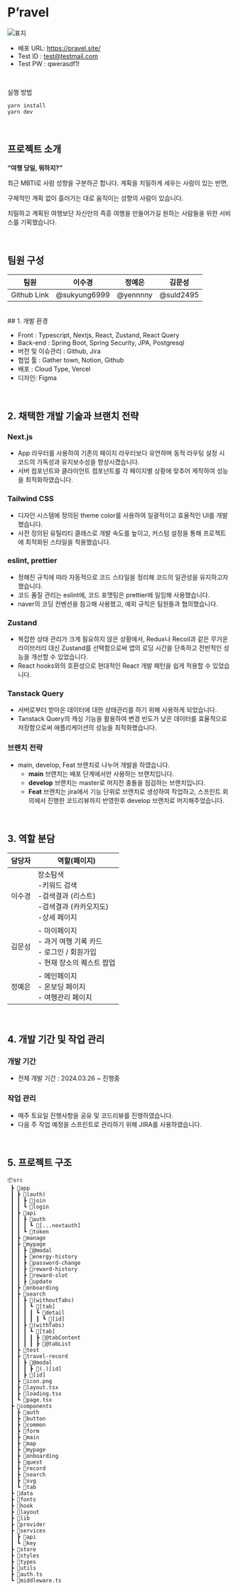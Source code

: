 # P’ravel

![표지](https://github.com/user-attachments/assets/12dcea26-e2ab-4853-8c87-93b3491b7905)


- 배포 URL: https://pravel.site/
- Test ID : [test@testmail.com](mailto:test@testmail.com)
- Test PW : qwerasdf1!

<br>

실행 방법
```
yarn install
yarn dev
```

<br>

## 프로젝트 소개

**“여행 당일, 뭐하지?”**

최근 MBTI로 사람 성향을 구분하곤 합니다. 계획을 치밀하게 세우는 사람이 있는 반면,

구체적인 계획 없이 흘러가는 대로 움직이는 성향의 사람이 있습니다.

치밀하고 계획된 여행보단 자신만의 즉흥 여행을 만들어가길 원하는 사람들을 위한 서비스를 기획했습니다.

<br>

## 팀원 구성

| 팀원 | 이수경 | 정예은 | 김문성 |
| --- | --- | --- | --- |
| Github Link | @sukyung6999 | @yennnny | @suld2495 |
<br>
## 1. 개발 환경

- Front : Typescript, Nextjs, React, Zustand, React Query
- Back-end : Spring Boot, Spring Security, JPA, Postgresql
- 버전 및 이슈관리 : Github, Jira
- 협업 툴 : Gather town, Notion, Github
- 배포 : Cloud Type, Vercel
- 디자인: Figma

<br>

## 2. 채택한 개발 기술과 브랜치 전략

### Next.js

- App 라우터를 사용하여 기존의 페이지 라우터보다 유연하며 동적 라우팅 설정 시 코드의 가독성과 유지보수성을 향상시켰습니다.
- 서버 컴포넌트와 클라이언트 컴포넌트를 각 페이지별 상황에 맞추어 제작하여 성능을 최적화하였습니다.

### Tailwind CSS

- 디자인 시스템에 정의된 theme color를 사용하여 일괄적이고 효율적인 UI를 개발했습니다.
- 사전 정의된 유틸리티 클래스로 개발 속도를 높이고, 커스텀 설정을 통해 프로젝트에 최적화된 스타일을 적용했습니다.

### **eslint, prettier**

- 정해진 규칙에 따라 자동적으로 코드 스타일을 정리해 코드의 일관성을 유지하고자 했습니다.
- 코드 품질 관리는 eslint에, 코드 포맷팅은 prettier에 일임해 사용했습니다.
- naver의 코딩 컨벤션을 참고해 사용했고, 예외 규칙은 팀원들과 협의했습니다.

### Zustand

- 복잡한 상태 관리가 크게 필요하지 않은 상황에서, Redux나 Recoil과 같은 무거운 라이브러리 대신 Zustand를 선택함으로써 앱의 로딩 시간을 단축하고 전반적인 성능을 개선할 수 있었습니다.
- React hooks와의 호환성으로 현대적인 React 개발 패턴을 쉽게 적용할 수 있었습니다.

### Tanstack Query

- 서버로부터 받아온 데이터에 대한 상태관리를 하기 위해 사용하게 되었습니다.
- Tanstack Query의 캐싱 기능을 활용하여 변경 빈도가 낮은 데이터를 효율적으로 저장함으로써 애플리케이션의 성능을 최적화했습니다.

### 브랜치 전략

- main, develop, Feat 브랜치로 나누어 개발을 하였습니다.
    - **main** 브랜치는 배포 단계에서만 사용하는 브랜치입니다.
    - **develop** 브랜치는 master로 머지전 충돌을 점검하는 브랜치입니다.
    - **Feat** 브랜치는 jira에서 기능 단위로 브랜치로 생성하여 작업하고, 스프린트 회의에서 진행한 코드리뷰까지 반영한후 develop 브랜치로 머지해주었습니다.

<br>

## 3. 역할 분담
| 담당자 | 역할(페이지) |
| --- | --- |
| 이수경 | 장소탐색<br>-키워드 검색<br>-검색결과 (리스트)<br>-검색결과 (카카오지도)<br>-상세 페이지 |
| 김문성 | - 마이페이지<br>- 과거 여행 기록 카드 <br>- 로그인 / 회원가입<br>- 현재 장소의 퀘스트 팝업 |
| 정예은 | - 메인페이지<br>- 온보딩 페이지<br>- 여행관리 페이지 |

<br>

## 4. 개발 기간 및 작업 관리

### 개발 기간

- 전체 개발 기간 : 2024.03.26 ~ 진행중

### 작업 관리

- 매주 토요일 진행사항을 공유 및 코드리뷰를 진행하였습니다.
- 다음 주 작업 예정을 스프린트로 관리하기 위해 JIRA를 사용하였습니다.

<br>

## 5. 프로젝트 구조
```
📦src
 ┣ 📂app
 ┃ ┣ 📂(auth)
 ┃ ┃ ┣ 📂join
 ┃ ┃ ┗ 📂login
 ┃ ┣ 📂api
 ┃ ┃ ┣ 📂auth
 ┃ ┃ ┃ ┗ 📂[...nextauth]
 ┃ ┃ ┗ 📂token
 ┃ ┣ 📂manage
 ┃ ┣ 📂mypage
 ┃ ┃ ┣ 📂@modal
 ┃ ┃ ┣ 📂energy-history
 ┃ ┃ ┣ 📂password-change
 ┃ ┃ ┣ 📂reward-history
 ┃ ┃ ┣ 📂reward-slot
 ┃ ┃ ┣ 📂update
 ┃ ┣ 📂onboarding
 ┃ ┣ 📂search
 ┃ ┃ ┣ 📂(withoutTabs)
 ┃ ┃ ┃ ┗ 📂[tab]
 ┃ ┃ ┃ ┃ ┗ 📂detail
 ┃ ┃ ┃ ┃ ┃ ┗ 📂[id]
 ┃ ┃ ┣ 📂(withTabs)
 ┃ ┃ ┃ ┗ 📂[tab]
 ┃ ┃ ┃ ┃ ┣ 📂@tabContent
 ┃ ┃ ┃ ┃ ┣ 📂@tabList
 ┃ ┣ 📂test
 ┃ ┣ 📂travel-record
 ┃ ┃ ┣ 📂@modal
 ┃ ┃ ┃ ┣ 📂(.)[id]
 ┃ ┃ ┣ 📂[id]
 ┃ ┣ 📜icon.png
 ┃ ┣ 📜layout.tsx
 ┃ ┣ 📜loading.tsx
 ┃ ┗ 📜page.tsx
 ┣ 📂components
 ┃ ┣ 📂auth
 ┃ ┣ 📂button
 ┃ ┣ 📂common
 ┃ ┣ 📂form
 ┃ ┣ 📂main
 ┃ ┣ 📂map
 ┃ ┣ 📂mypage
 ┃ ┣ 📂onboarding
 ┃ ┣ 📂quest
 ┃ ┣ 📂record
 ┃ ┣ 📂search
 ┃ ┣ 📂svg
 ┃ ┗ 📂tab
 ┣ 📂data
 ┣ 📂fonts
 ┣ 📂hook
 ┣ 📂layout
 ┣ 📂lib
 ┣ 📂provider
 ┣ 📂services
 ┃ ┣ 📂api
 ┃ ┗ 📂key
 ┣ 📂store
 ┣ 📂styles
 ┣ 📂types
 ┣ 📂utils
 ┣ 📜auth.ts
 ┗ 📜middleware.ts
```
